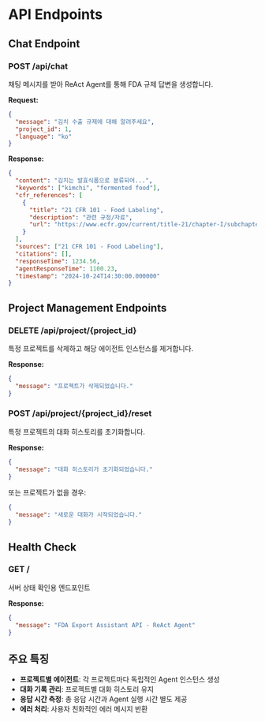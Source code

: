 # API Endpoints

## Chat Endpoint
### POST /api/chat
채팅 메시지를 받아 ReAct Agent를 통해 FDA 규제 답변을 생성합니다.

**Request:**
```json
{
  "message": "김치 수출 규제에 대해 알려주세요",
  "project_id": 1,
  "language": "ko"
}
```

**Response:**
```json
{
  "content": "김치는 발효식품으로 분류되어...",
  "keywords": ["kimchi", "fermented food"],
  "cfr_references": [
    {
      "title": "21 CFR 101 - Food Labeling",
      "description": "관련 규정/자료",
      "url": "https://www.ecfr.gov/current/title-21/chapter-I/subchapter-B/part-101"
    }
  ],
  "sources": ["21 CFR 101 - Food Labeling"],
  "citations": [],
  "responseTime": 1234.56,
  "agentResponseTime": 1100.23,
  "timestamp": "2024-10-24T14:30:00.000000"
}
```

## Project Management Endpoints

### DELETE /api/project/{project_id}
특정 프로젝트를 삭제하고 해당 에이전트 인스턴스를 제거합니다.

**Response:**
```json
{
  "message": "프로젝트가 삭제되었습니다."
}
```

### POST /api/project/{project_id}/reset
특정 프로젝트의 대화 히스토리를 초기화합니다.

**Response:**
```json
{
  "message": "대화 히스토리가 초기화되었습니다."
}
```

또는 프로젝트가 없을 경우:
```json
{
  "message": "새로운 대화가 시작되었습니다."
}
```

## Health Check
### GET /
서버 상태 확인용 엔드포인트

**Response:**
```json
{
  "message": "FDA Export Assistant API - ReAct Agent"
}
```

## 주요 특징
- **프로젝트별 에이전트**: 각 프로젝트마다 독립적인 Agent 인스턴스 생성
- **대화 기록 관리**: 프로젝트별 대화 히스토리 유지
- **응답 시간 측정**: 총 응답 시간과 Agent 실행 시간 별도 제공
- **에러 처리**: 사용자 친화적인 에러 메시지 반환